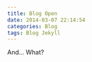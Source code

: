 ```yaml
---
title: Blog Open
date: 2014-03-07 22:14:54
categories: Blog
tags: Blog Jekyll
---
```


And... What?
